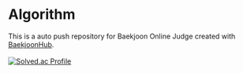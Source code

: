 # Algorithm
This is a auto push repository for Baekjoon Online Judge created with [BaekjoonHub](https://github.com/BaekjoonHub/BaekjoonHub). <br><br>
[![Solved.ac Profile](http://mazassumnida.wtf/api/v2/generate_badge?boj=ljy7221)](https://solved.ac/ljy7221/)
